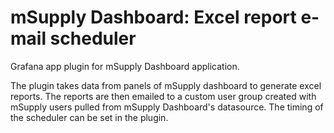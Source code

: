 # mSupply Dashboard: Excel report e-mail scheduler

Grafana app plugin for mSupply Dashboard application.

The plugin takes data from panels of mSupply dashboard to generate excel reports. The reports are then emailed to a custom user group created with mSupply users pulled from mSupply Dashboard's datasource. The timing of the scheduler can be set in the plugin.
